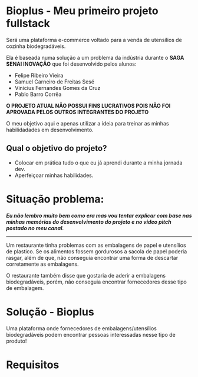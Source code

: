# Bioplus - Meu primeiro projeto fullstack

Será uma plataforma e-commerce voltado para a venda de utensílios de cozinha biodegradáveis.

Ela é baseada numa solução a um problema da indústria durante o **SAGA SENAI INOVAÇÃO** que foi desenvolvido pelos alunos:

- Felipe Ribeiro Vieira
- Samuel Carneiro de Freitas Sesé
- Vinicius Fernandes Gomes da Cruz
- Pablo Barro Corrêa

**O PROJETO ATUAL NÃO POSSUI FINS LUCRATIVOS POIS NÃO FOI APROVADA PELOS OUTROS INTEGRANTES DO PROJETO**

O meu objetivo aqui e apenas utilizar a ideia para treinar as minhas habilidadades em desenvolvimento.

## Qual o objetivo do projeto?

- Colocar em prática tudo o que eu já aprendi durante a minha jornada dev.
- Aperfeiçoar minhas habilidades.

# Situação problema:

_**Eu não lembro muito bem como era mas vou tentar explicar com base nas minhas memórias do desenvolvimento do projeto e no video pitch postado no meu canal.**_

---

Um restaurante tinha problemas com as embalagens de papel e utensílios de plastico. Se os alimentos fossem gordurosos a sacola de papel poderia rasgar, além de que, não conseguia encontrar uma forma de descartar corretamente as embalagens.

O restaurante também disse que gostaria de aderir a embalagens biodegradáveis, porém, não conseguia encontrar fornecedores desse tipo de embalagem.

# Solução - Bioplus

Uma plataforma onde fornecedores de embalagens/utensílios biodegradáveis podem encontrar pessoas interessadas nesse tipo de produto!

# Requisitos
